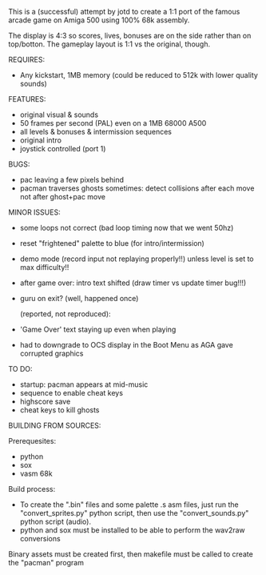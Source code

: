 This is a (successful) attempt by jotd to create a 1:1 port of the famous arcade game on Amiga 500 using 100% 68k assembly.

The display is 4:3 so scores, lives, bonuses are on the side rather than on top/botton. The gameplay layout is 1:1 vs
the original, though.

REQUIRES:

- Any kickstart, 1MB memory (could be reduced to 512k with lower quality sounds)

FEATURES:

- original visual & sounds
- 50 frames per second (PAL) even on a 1MB 68000 A500
- all levels & bonuses & intermission sequences
- original intro
- joystick controlled (port 1)

BUGS:

- pac leaving a few pixels behind
- pacman traverses ghosts sometimes: detect collisions after each move not after ghost+pac move

MINOR ISSUES:

- some loops not correct (bad loop timing now that we went 50hz)
- reset "frightened" palette to blue (for intro/intermission)
- demo mode (record input not replaying properly!!) unless level is set to max difficulty!!
- after game over: intro text shifted (draw timer vs update timer bug!!!)
- guru on exit? (well, happened once)

  (reported, not reproduced):

- 'Game Over' text staying up even when playing
- had to downgrade to OCS display in the Boot Menu as AGA gave corrupted graphics

TO DO:

- startup: pacman appears at mid-music
- sequence to enable cheat keys
- highscore save
- cheat keys to kill ghosts

BUILDING FROM SOURCES:

Prerequesites:

- python
- sox
- vasm 68k

Build process:

- To create the ".bin" files and some palette .s asm files,
  just run the "convert_sprites.py" python script, then use the "convert_sounds.py"
  python script (audio).
- python and sox must be installed to be able to perform the wav2raw conversions

Binary assets must be created first, then makefile must be called to create the "pacman" program


